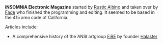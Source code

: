 **iNSOMNiA Electronic Magazine** started by [Rustic Albino](https://demozoo.org/sceners/87510/) and taken over by [Fade](https://demozoo.org/sceners/136024/) who finished the programming and editing. It seemed to be based in the 415 area code of California.

Articles include:
- A comprehensive history of the ANSI artgroup [FiRE](https://demozoo.org/groups/13963/) by founder [Halaster](https://demozoo.org/sceners/28423/)